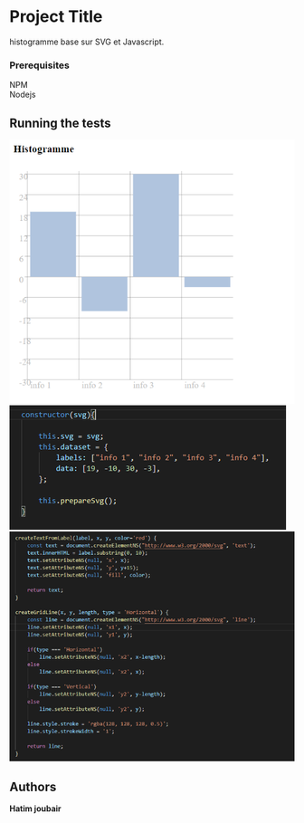 # Project Title

histogramme base sur SVG et Javascript.



### Prerequisites

NPM <br>
Nodejs <br>


## Running the tests
 ![](pic1.png)<br>
 ![](pic2.png)<br>
 ![](pic3.png)<br>

## Authors
**Hatim joubair** 
